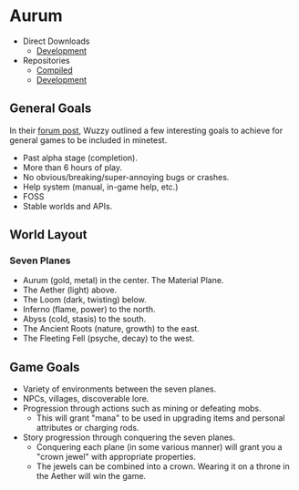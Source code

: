 # Aurum
* Direct Downloads
	* [Development](https://github.com/tigris-mt/aurum-compiled/archive/master.zip)
* Repositories
	* [Compiled](https://github.com/tigris-mt/aurum-compiled)
	* [Development](https://github.com/tigris-mt/aurum)

## General Goals
In their [forum post](https://forum.minetest.net/viewtopic.php?f=5&t=19023#p305711), Wuzzy outlined a few interesting goals to achieve for general games to be included in minetest.

* Past alpha stage (completion).
* More than 6 hours of play.
* No obvious/breaking/super-annoying bugs or crashes.
* Help system (manual, in-game help, etc.)
* FOSS
* Stable worlds and APIs.

## World Layout
### Seven Planes
* Aurum (gold, metal) in the center. The Material Plane.
* The Aether (light) above.
* The Loom (dark, twisting) below.
* Inferno (flame, power) to the north.
* Abyss (cold, stasis) to the south.
* The Ancient Roots (nature, growth) to the east.
* The Fleeting Fell (psyche, decay) to the west.

## Game Goals
* Variety of environments between the seven planes.
* NPCs, villages, discoverable lore.
* Progression through actions such as mining or defeating mobs.
	* This will grant "mana" to be used in upgrading items and personal attributes or charging rods.
* Story progression through conquering the seven planes.
	* Conquering each plane (in some various manner) will grant you a "crown jewel" with appropriate properties.
	* The jewels can be combined into a crown. Wearing it on a throne in the Aether will win the game.

